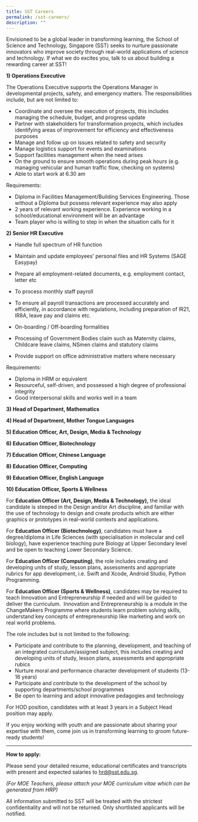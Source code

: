 ```yaml
---
title: SST Careers
permalink: /sst-careers/
description: ""
---
```

Envisioned to be a global leader in transforming learning, the School of Science and Technology, Singapore (SST) seeks to nurture passionate innovators who improve society through real-world applications of science and technology. If what we do excites you, talk to us about building a rewarding career at SST!

**1) Operations Executive**

The Operations Executive supports the Operations Manager in developmental projects, safety, and emergency matters. The responsibilities include, but are not limited to:

*   Coordinate and oversee the execution of projects, this includes managing the schedule, budget, and progress update
*   Partner with stakeholders for transformation projects, which includes identifying areas of improvement for efficiency and effectiveness purposes
*   Manage and follow up on issues related to safety and security
*   Manage logistics support for events and examinations
*   Support facilities management when the need arises
*   On the ground to ensure smooth operations during peak hours (e.g. managing vehicular and human traffic flow, checking on systems)
*   Able to start work at 6.30 am

Requirements:

*   Diploma in Facilities Management/Building Services Engineering. Those without a Diploma but possess relevant experience may also apply
*   2 years of relevant working experience. Experience working in a school/educational environment will be an advantage
*   Team player who is willing to step in when the situation calls for it

**2) Senior HR Executive**
*   Handle full spectrum of HR function
*   Maintain and update employees' personal files and HR Systems (SAGE Easypay)
*   Prepare all employment-related documents, e.g. employment contact, letter etc  
    
*   To process monthly staff payroll
*   To ensure all payroll transactions are processed accurately and efficiently, in accordance with regulations, including preparation of IR21, IR8A, leave pay and claims etc.
*   On-boarding / Off-boarding formalities
*   Processing of Government Bodies claim such as Maternity claims, Childcare leave claims, NSmen claims and statutory claims
*   Provide support on office administrative matters where necessary

Requirements:

*   Diploma in HRM or equivalent
*   Resourceful, self-driven, and possessed a high degree of professional integrity
*   Good interpersonal skills and works well in a team

**3) Head of Department, Mathematics**

**4) Head of Department, Mother Tongue Languages**

**5) Education Officer, Art, Design, Media & Technology**

**6) Education Officer, Biotechnology**

**7) Education Officer, Chinese Language**

**8) Education Officer, Computing**

**9) Education Officer, English Language**

**10) Education Officer, Sports & Wellness**

For **Education Officer (Art, Design, Media & Technology),** the ideal candidate is steeped in the Design and/or Art discipline, and familiar with the use of technology to design and create products which are either graphics or prototypes in real-world contexts and applications.

For **Education Officer (Biotechnology)**, candidates must have a degree/diploma in Life Sciences (with specialisation in molecular and cell biology), have experience teaching pure Biology at Upper Secondary level and be open to teaching Lower Secondary Science. 

For **Education Officer (Computing)**, the role includes creating and developing units of study, lesson plans, assessments and appropriate rubrics for app development, i.e. Swift and Xcode, Android Studio, Python Programming.

For **Education Officer (Sports & Wellness)**, candidates may be required to teach Innovation and Entrepreneurship if needed and will be guided to deliver the curriculum.  Innovation and Entrepreneurship is a module in the ChangeMakers Programme where students learn problem solving skills, understand key concepts of entrepreneurship like marketing and work on real world problems. 

The role includes but is not limited to the following:

*   Participate and contribute to the planning, development, and teaching of an integrated curriculum/assigned subject, this includes creating and developing units of study, lesson plans, assessments and appropriate rubics
*   Nurture moral and performance character development of students (13-16 years)
*   Participate and contribute to the development of the school by supporting departments/school programmes
*   Be open to learning and adopt innovative pedagogies and technology

For HOD position, candidates with at least 3 years in a Subject Head position may apply.

If you enjoy working with youth and are passionate about sharing your expertise with them, come join us in transforming learning to groom future-ready students!

* * *

**How to apply:**

Please send your detailed resume, educational certificates and transcripts with present and expected salaries to [hrd@sst.edu.sg](mailto:hrd@sst.edu.sg).

_(For MOE Teachers, please attach your MOE curriculum vitae which can be generated from HRP)_

All information submitted to SST will be treated with the strictest confidentiality and will not be returned. Only shortlisted applicants will be notified.